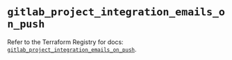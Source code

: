 # `gitlab_project_integration_emails_on_push`

Refer to the Terraform Registry for docs: [`gitlab_project_integration_emails_on_push`](https://registry.terraform.io/providers/gitlabhq/gitlab/18.3.0/docs/resources/project_integration_emails_on_push).
